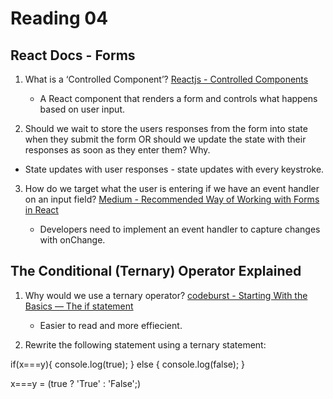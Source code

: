 # Reading 04

## React Docs - Forms

1. What is a ‘Controlled Component’?
    [Reactjs - Controlled Components](https://reactjs.org/docs/forms.html)

    - A React component that renders a form and controls what happens based on user input.

2. Should we wait to store the users responses from the form into state when they submit the form OR should we update the state with their responses as soon as they enter them? Why.

  - State updates with user responses - state updates with every keystroke.

3. How do we target what the user is entering if we have an event handler on an input field?
    [Medium - Recommended Way of Working with Forms in React](https://medium.com/capital-one-tech/how-to-work-with-forms-inputs-and-events-in-react-c337171b923b)

    - Developers need to implement an event handler to capture changes with onChange.


## The Conditional (Ternary) Operator Explained

1. Why would we use a ternary operator?
    [codeburst - Starting With the Basics — The if statement](https://codeburst.io/javascript-the-conditional-ternary-operator-explained-cac7218beeff)

    - Easier to read and more effiecient.

2. Rewrite the following statement using a ternary statement:

if(x===y){
  console.log(true);
} else {
  console.log(false);
}

x===y = (true ? 'True' : 'False';)
